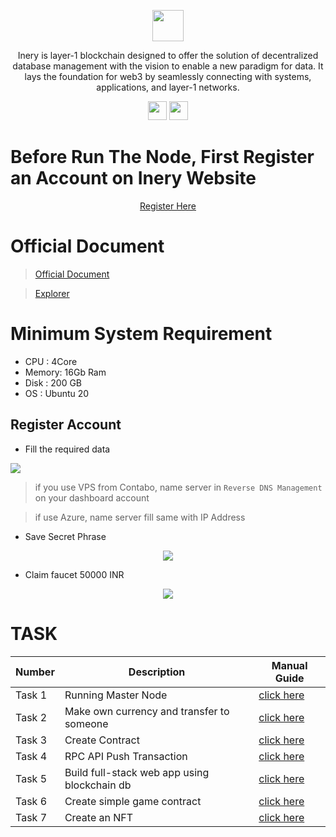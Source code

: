 <p align="center">
    <img  href="inery.io" height="50" height="auto" src="https://user-images.githubusercontent.com/38981255/184088981-3f7376ae-7039-4915-98f5-16c3637ccea3.PNG"">
</p>

<p align="center">Inery is layer-1 blockchain designed to offer the solution of decentralized database management with the vision to enable a new paradigm for data. It lays the foundation for web3 by seamlessly connecting with systems, applications, and layer-1 networks.</p>

<div align="center">
    <a href="https://discord.gg/inery" target="_blank"><img src="https://user-images.githubusercontent.com/50621007/176236430-53b0f4de-41ff-41f7-92a1-4233890a90c8.png" width="30"></a>
    <a href="https://t.me/inery_blockchain" target="_blank"><img src="https://user-images.githubusercontent.com/50621007/183283867-56b4d69f-bc6e-4939-b00a-72aa019d1aea.png" width="30"></a>
</div>

# Before Run The Node, First Register an Account on Inery Website

<p align="center">
    <a href="https://testnet.inery.io/" target="_blank">Register Here</a>
</p>

# Official Document

> [Official Document](https://docs.inery.io/)

> [Explorer](https://explorer.inery.io/)

# Minimum System Requirement

- CPU   : 4Core
- Memory: 16Gb Ram
- Disk  : 200 GB
- OS    : Ubuntu 20

## Register Account

- Fill the required data

<img src="https://user-images.githubusercontent.com/103183907/193440373-d80c8a88-fadf-4a59-a17f-208b54532369.png">

> if you use VPS from Contabo, name server in `Reverse DNS Management` on your dashboard account

> if use Azure, name server fill same with IP Address

- Save Secret Phrase

<div align="center">
    <img src="https://user-images.githubusercontent.com/38981255/184137069-71beff53-73e6-47e3-b76f-670c269c12b3.PNG">
</div>

- Claim faucet 50000 INR

<div align="center">
    <img src="https://user-images.githubusercontent.com/103183907/193440482-757cd5f9-a58c-45a9-961c-a21152e3c15b.png">
</div>

# TASK 

| Number | Description                                  | Manual Guide                   |
|--------|----------------------------------------------| -------------------------------|
| Task 1 | Running Master Node                          | [click here](./Task/Task_1.md) |
| Task 2 | Make own currency and transfer to someone    | [click here](./Task/Task_2.md) |
| Task 3 | Create Contract                              | [click here]()|
| Task 4 | RPC API Push Transaction                     | [click here]()|
| Task 5 | Build full-stack web app using blockchain db | [click here]()|
| Task 6 | Create simple game contract                  | [click here]()|
| Task 7 | Create an NFT                                | [click here]()|